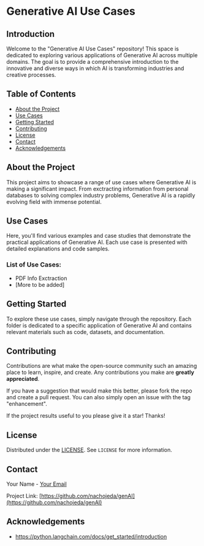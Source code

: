 # Generative AI Use Cases

## Introduction
Welcome to the "Generative AI Use Cases" repository! This space is dedicated to exploring various applications of Generative AI across multiple domains. The goal is to provide a comprehensive introduction to the innovative and diverse ways in which AI is transforming industries and creative processes.

## Table of Contents
- [About the Project](#about-the-project)
- [Use Cases](#use-cases)
- [Getting Started](#getting-started)
- [Contributing](#contributing)
- [License](#license)
- [Contact](#contact)
- [Acknowledgements](#acknowledgements)

## About the Project
This project aims to showcase a range of use cases where Generative AI is making a significant impact. From exctracting information from personal databases to solving complex industry problems, Generative AI is a rapidly evolving field with immense potential.

## Use Cases
Here, you'll find various examples and case studies that demonstrate the practical applications of Generative AI. Each use case is presented with detailed explanations and code samples.

### List of Use Cases:
- PDF Info Exctraction
- [More to be added]

## Getting Started
To explore these use cases, simply navigate through the repository. Each folder is dedicated to a specific application of Generative AI and contains relevant materials such as code, datasets, and documentation.

## Contributing
Contributions are what make the open-source community such an amazing place to learn, inspire, and create. Any contributions you make are **greatly appreciated**.

If you have a suggestion that would make this better, please fork the repo and create a pull request. You can also simply open an issue with the tag "enhancement".

If the project results useful to you please give it a star! Thanks!

## License
Distributed under the [LICENSE](). See `LICENSE` for more information.

## Contact
Your Name - [Your Email](mailto:your-email@example.com)

Project Link: [https://github.com/nachojeda/genAI](https://github.com/nachojeda/genAI)

## Acknowledgements
- https://python.langchain.com/docs/get_started/introduction
